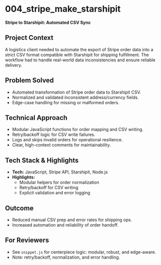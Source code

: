 # 004_stripe_make_starshipit

**Stripe to Starshipit: Automated CSV Sync**

## Project Context
A logistics client needed to automate the export of Stripe order data into a strict CSV format compatible with Starshipit for shipping fulfillment. The workflow had to handle real-world data inconsistencies and ensure reliable delivery.

## Problem Solved
- Automated transformation of Stripe order data to Starshipit CSV.
- Normalized and validated inconsistent address/currency fields.
- Edge-case handling for missing or malformed orders.

## Technical Approach
- Modular JavaScript functions for order mapping and CSV writing.
- Retry/backoff logic for CSV write failures.
- Logs and skips invalid orders for operational resilience.
- Clear, high-context comments for maintainability.

## Tech Stack & Highlights
- **Tech:** JavaScript, Stripe API, Starshipit, Node.js
- **Highlights:**
  - Modular helpers for order normalization
  - Retry/backoff for CSV writing
  - Explicit validation and error logging

## Outcome
- Reduced manual CSV prep and error rates for shipping ops.
- Increased automation and reliability of order handoff.

## For Reviewers
- See `snippet.js` for centerpiece logic: modular, robust, and edge-aware.
- Note: retry/backoff, normalization, and error handling.
